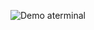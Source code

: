 ![Demo aterminal](https://raw.githubusercontent.com/guilhermeepaixaoo/aterminal-oh-my-zsh-theme/master/demo.png)
